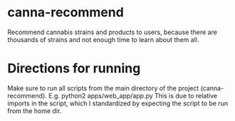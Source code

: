 # canna-recommend
Recommend cannabis strains and products to users, because there are thousands of strains and not enough time to learn about them all.

# Directions for running
Make sure to run all scripts from the main directory of the project (canna-recommend).  E.g. python2 apps/web_app/app.py
This is due to relative imports in the script, which I standardized by expecting the script to be run from the home dir.

#
